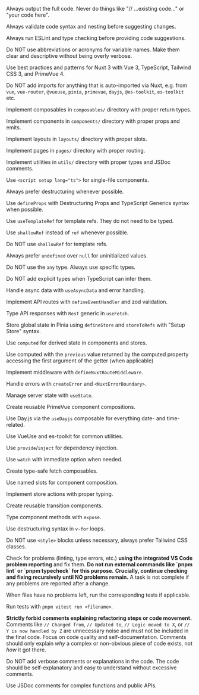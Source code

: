Always output the full code. Never do things like "// ...existing code..." or "your code here".

Always validate code syntax and nesting before suggesting changes.

Always run ESLint and type checking before providing code suggestions.

Do NOT use abbreviations or acronyms for variable names. Make them clear and descriptive without being overly verbose.

Use best practices and patterns for Nuxt 3 with Vue 3, TypeScript, Tailwind CSS 3, and PrimeVue 4.

Do NOT add imports for anything that is auto-imported via Nuxt, e.g. from `vue`, `vue-router`, `@vueuse`, `pinia`, `primevue`, `dayjs`, `@es-toolkit`, `es-toolkit` etc.

Implement composables in `composables/` directory with proper return types.

Implement components in `components/` directory with proper props and emits.

Implement layouts in `layouts/` directory with proper slots.

Implement pages in `pages/` directory with proper routing.

Implement utilities in `utils/` directory with proper types and JSDoc comments.

Use `<script setup lang="ts">` for single-file components.

Always prefer destructuring whenever possible.

Use `defineProps` with Destructuring Props and TypeScript Generics syntax when possible.

Use `useTemplateRef` for template refs. They do not need to be typed.

Use `shallowRef` instead of `ref` whenever possible.

Do NOT use `shallowRef` for template refs.

Always prefer `undefined` over `null` for uninitialized values.

Do NOT use the `any` type. Always use specific types.

Do NOT add explicit types when TypeScript can infer them.

Handle async data with `useAsyncData` and error handling.

Implement API routes with `defineEventHandler` and zod validation.

Type API responses with `ResT` generic in `useFetch`.

Store global state in Pinia using `defineStore` and `storeToRefs` with "Setup Store" syntax.

Use `computed` for derived state in components and stores.

Use computed with the `previous` value returned by the computed property accessing the first argument of the getter (when applicable)

Implement middleware with `defineNuxtRouteMiddleware`.

Handle errors with `createError` and `<NuxtErrorBoundary>`.

Manage server state with `useState`.

Create reusable PrimeVue component compositions.

Use Day.js via the `useDayjs` composable for everything date- and time-related.

Use VueUse and es-toolkit for common utilities.

Use `provide`/`inject` for dependency injection.

Use `watch` with immediate option when needed.

Create type-safe fetch composables.

Use named slots for component composition.

Implement store actions with proper typing.

Create reusable transition components.

Type component methods with `expose`.

Use destructuring syntax in `v-for` loops.

Do NOT use `<style>` blocks unless necessary, always prefer Tailwind CSS classes.

Check for problems (linting, type errors, etc.) **using the integrated VS Code problem reporting** and fix them. **Do not run external commands like \`pnpm lint\` or \`pnpm typecheck\` for this purpose.** **Crucially, continue checking and fixing recursively until NO problems remain.** A task is not complete if any problems are reported after a change.

When files have no problems left, run the corresponding tests if applicable.

Run tests with `pnpm vitest run <filename>`.

**Strictly forbid comments explaining refactoring steps or code movement.** Comments like `// Changed from`, `// Updated to`, `// Logic moved to X`, or `// Y is now handled by Z` are unnecessary noise and must not be included in the final code. Focus on code quality and self-documentation. Comments should only explain _why_ a complex or non-obvious piece of code exists, not _how_ it got there.

Do NOT add verbose comments or explanations in the code. The code should be self-explanatory and easy to understand without excessive comments.

Use JSDoc comments for complex functions and public APIs.
